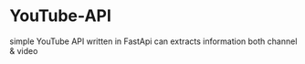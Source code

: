 # YouTube-API
simple YouTube API written in FastApi can extracts information both channel &amp; video
